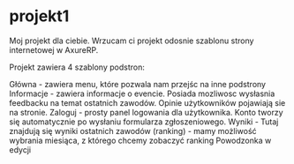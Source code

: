 # projekt1
Moj projekt dla ciebie. Wrzucam ci projekt odosnie szablonu strony internetowej w AxureRP. 

Projekt zawiera 4 szablony podstron:

Główna - zawiera menu, które pozwala nam przejśc na inne podstrony
Informacje - zawiera informacje o evencie. Posiada mozliwosc wysłasnia feedbacku na temat ostatnich zawodów. Opinie użytkowników pojawiają sie na stronie.
Zaloguj - prosty panel logowania dla użytkownika. Konto tworzy się automatycznie po wysłaniu formularza zgłoszeniowego.
Wyniki - Tutaj znajdują się wyniki ostatnich zawodów (ranking) - mamy możliwość wybrania miesiąca, z którego chcemy zobaczyć ranking
Powodzonka w edycji
